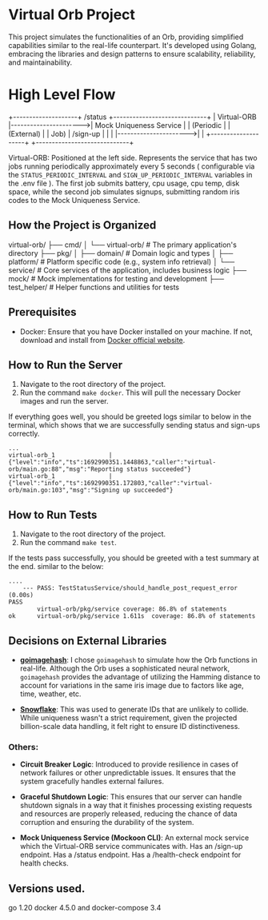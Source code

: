 # Virtual Orb Project

This project simulates the functionalities of an Orb, providing simplified capabilities similar to the real-life counterpart. It's developed using Golang, embracing the libraries and design patterns to ensure scalability, reliability, and maintainability.

# High Level Flow

+--------------------+       /status         +-----------------------------+
|    Virtual-ORB     |---------------------->|  Mock Uniqueness Service    |
|     (Periodic      |                       |       (External)            |
|       Job)         |       /sign-up        |                             |
|                    |---------------------->|                             |
+--------------------+                       +-----------------------------+

Virtual-ORB: Positioned at the left side. Represents the service that has two jobs running periodically approximately every 5 seconds ( configurable via the `STATUS_PERIODIC_INTERVAL` and
`SIGN_UP_PERIODIC_INTERVAL` variables in the .env file ). The first job submits battery, cpu usage, cpu temp, disk space, while the second job simulates signups, submitting random iris codes to the Mock Uniqueness Service. 

## How the Project is Organized

virtual-orb/
├── cmd/
│ └── virtual-orb/ # The primary application's directory
├── pkg/
│ ├── domain/ # Domain logic and types
│ ├── platform/ # Platform specific code (e.g., system info retrieval)
│ └── service/ # Core services of the application, includes business logic
├── mock/ # Mock implementations for testing and development
├── test_helper/ # Helper functions and utilities for tests

## Prerequisites

- Docker: Ensure that you have Docker installed on your machine. If not, download and install from [Docker official website](https://www.docker.com/products/docker-desktop).

## How to Run the Server

1. Navigate to the root directory of the project.
2. Run the command `make docker`. This will pull the necessary Docker images and run the server.

If everything goes well, you should be greeted logs similar to below in the terminal, which shows that we are successfully sending status and sign-ups correctly.

```
...
virtual-orb_1               | {"level":"info","ts":1692990351.1448863,"caller":"virtual-orb/main.go:88","msg":"Reporting status succeeded"}
virtual-orb_1               | {"level":"info","ts":1692990351.172803,"caller":"virtual-orb/main.go:103","msg":"Signing up succeeded"}

```

## How to Run Tests

1. Navigate to the root directory of the project.
2. Run the command `make test`.

If the tests pass successfully, you should be greeted with a test summary at the end. similar to the below:

```
....
    --- PASS: TestStatusService/should_handle_post_request_error (0.00s)
PASS
        virtual-orb/pkg/service coverage: 86.8% of statements
ok      virtual-orb/pkg/service 1.611s  coverage: 86.8% of statements

```

## Decisions on External Libraries

- **[goimagehash](https://github.com/corona10/goimagehash)**: I chose `goimagehash` to simulate how the Orb functions in real-life. Although the Orb uses a sophisticated neural network, `goimagehash` provides the advantage of utilizing the Hamming distance to account for variations in the same iris image due to factors like age, time, weather, etc.

- **[Snowflake](https://github.com/bwmarrin/snowflake)**: This was used to generate IDs that are unlikely to collide. While uniqueness wasn't a strict requirement, given the projected billion-scale data handling, it felt right to ensure ID distinctiveness.

### Others:

- **Circuit Breaker Logic**: Introduced to provide resilience in cases of network failures or other unpredictable issues. It ensures that the system gracefully handles external failures.

- **Graceful Shutdown Logic**: This ensures that our server can handle shutdown signals in a way that it finishes processing existing requests and resources are properly released, reducing the chance of data corruption and ensuring the durability of the system.

- **Mock Uniqueness Service (Mockoon CLI)**:
  An external mock service which the Virtual-ORB service communicates with.
  Has an /sign-up endpoint.
  Has a /status endpoint.
  Has a /health-check endpoint for health checks.

## Versions used.

go 1.20
docker 4.5.0 and docker-compose 3.4
